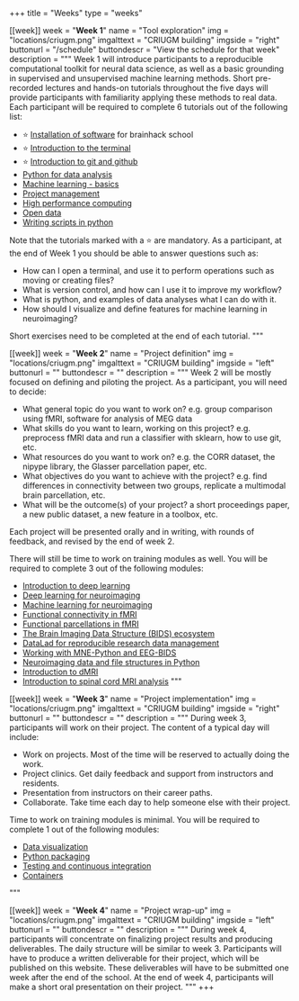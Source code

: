 +++
title = "Weeks"
type = "weeks"

[[week]]
  week = "**Week 1**"
  name = "Tool exploration"
  img = "locations/criugm.png"
  imgalttext = "CRIUGM building"
  imgside = "right"
  buttonurl = "/schedule"
  buttondescr = "View the schedule for that week"
  description = """
  Week 1 will introduce participants to a reproducible computational toolkit for neural data science, as well as a basic grounding in supervised and unsupervised machine learning methods. Short pre-recorded lectures and hands-on tutorials throughout the five days will provide participants with familiarity applying these methods to real data. Each participant will be required to complete 6 tutorials out of the following list:
  * :star: [Installation of software](/modules/installation) for brainhack school
  * :star: [Introduction to the terminal](/modules/introduction_to_terminal)
  * :star: [Introduction to git and github](/modules/git_github)
  * [Python for data analysis](/modules/python_data_analysis)
  * [Machine learning - basics](/modules/machine_learning_basics)
  * [Project management](/modules/project_management)
  * [High performance computing](/modules/hpc)
  * [Open data](/modules/open_data)
  * [Writing scripts in python](/modules/python_scripts)

  Note that the tutorials marked with a :star: are mandatory. As a participant, at the end of Week 1 you should be able to answer questions such as:
 * How can I open a terminal, and use it to perform operations such as moving or creating files?
 * What is version control, and how can I use it to improve my workflow?
 * What is python, and examples of data analyses what I can do with it.
 * How should I visualize and define features for machine learning in neuroimaging?

Short exercises need to be completed at the end of each tutorial. """

[[week]]
  week = "**Week 2**"
  name = "Project definition"
  img = "locations/criugm.png"
  imgalttext = "CRIUGM building"
  imgside = "left"
  buttonurl = ""
  buttondescr = ""
  description = """
   Week 2 will be mostly focused on defining and piloting the project. As a participant, you will need to decide:

 * What general topic do you want to work on? e.g. group comparison using fMRI, software for analysis of MEG data
 * What skills do you want to learn, working on this project? e.g. preprocess fMRI data and run a classifier with sklearn, how to use git, etc.
 * What resources do you want to work on? e.g. the CORR dataset, the nipype library, the Glasser parcellation paper, etc.
 * What objectives do you want to achieve with the project? e.g. find differences in connectivity between two groups, replicate a multimodal brain parcellation, etc.
 * What will be the outcome(s) of your project? a short proceedings paper, a new public dataset, a new feature in a toolbox, etc.

 Each project will be presented orally and in writing, with rounds of feedback, and revised by the end of week 2.

 There will still be time to work on training modules as well. You will be required to complete 3 out of the following modules:
  * [Introduction to deep learning](/modules/deep_learning_intro)
  * [Deep learning for neuroimaging](/modules/dl_for_neuroimaging)
  * [Machine learning for neuroimaging](/modules/machine_learning_neuroimaging)
  * [Functional connectivity in fMRI](/modules/fmri_connectivity)
  * [Functional parcellations in fMRI](/modules/fmri_parcellation)
  * [The Brain Imaging Data Structure (BIDS) ecosystem](/modules/bids)
  * [DataLad for reproducible research data management](/modules/datalad)
  * [Working with MNE-Python and EEG-BIDS](/modules/mne_python)
  * [Neuroimaging data and file structures in Python](/modules/nibabel)
  * [Introduction to dMRI](/modules/dmri_intro)
  * [Introduction to spinal cord MRI analysis](/modules/spinal_cord) 
 """

[[week]]
  week = "**Week 3**"
  name = "Project implementation"
  img = "locations/criugm.png"
  imgalttext = "CRIUGM building"
  imgside = "right"
  buttonurl = ""
  buttondescr = ""
  description = """
  During week 3, participants will work on their project. The content of a typical day will include:

  * Work on projects. Most of the time will be reserved to actually doing the work.
  * Project clinics. Get daily feedback and support from instructors and residents.
  * Presentation from instructors on their career paths.
  * Collaborate. Take time each day to help someone else with their project.

  Time to work on training modules is minimal. You will be required to complete 1 out of the following modules:
   * [Data visualization](/modules/python_visualization)
   * [Python packaging](/modules/packaging)
   * [Testing and continuous integration](/modules/testing)
   * [Containers](/modules/containers)

"""

[[week]]
  week = "**Week 4**"
  name = "Project wrap-up"
  img = "locations/criugm.png"
  imgalttext = "CRIUGM building"
  imgside = "left"
  buttonurl = ""
  buttondescr = ""
  description = """
  During week 4, participants will concentrate on finalizing project results and producing deliverables. The daily structure will be similar to week 3. Participants will have to produce a written deliverable for their project, which will be published on this website. These deliverables will have to be submitted one week after the end of the school. At the end of week 4, participants will make a short oral presentation on their project. """
+++
